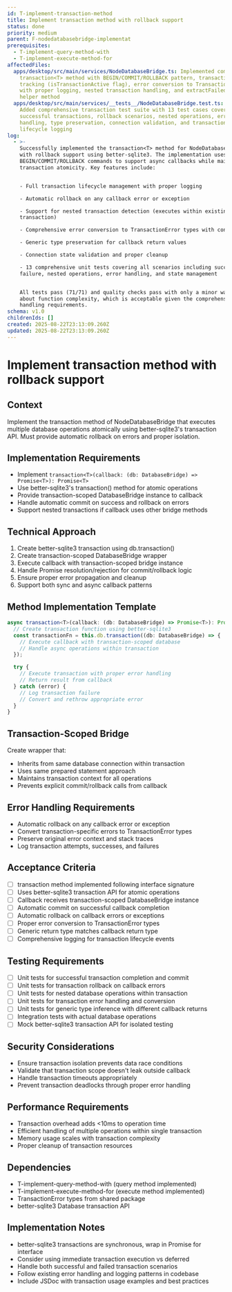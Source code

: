 ```yaml
---
id: T-implement-transaction-method
title: Implement transaction method with rollback support
status: done
priority: medium
parent: F-nodedatabasebridge-implementat
prerequisites:
  - T-implement-query-method-with
  - T-implement-execute-method-for
affectedFiles:
  apps/desktop/src/main/services/NodeDatabaseBridge.ts: Implemented complete
    transaction<T> method with BEGIN/COMMIT/ROLLBACK pattern, transaction state
    tracking (isTransactionActive flag), error conversion to TransactionError
    with proper logging, nested transaction handling, and extractFailedOperation
    helper method
  apps/desktop/src/main/services/__tests__/NodeDatabaseBridge.test.ts:
    Added comprehensive transaction test suite with 13 test cases covering
    successful transactions, rollback scenarios, nested operations, error
    handling, type preservation, connection validation, and transaction
    lifecycle logging
log:
  - >-
    Successfully implemented the transaction<T> method for NodeDatabaseBridge
    with rollback support using better-sqlite3. The implementation uses manual
    BEGIN/COMMIT/ROLLBACK commands to support async callbacks while maintaining
    transaction atomicity. Key features include:


    - Full transaction lifecycle management with proper logging

    - Automatic rollback on any callback error or exception  

    - Support for nested transaction detection (executes within existing
    transaction)

    - Comprehensive error conversion to TransactionError types with context

    - Generic type preservation for callback return values

    - Connection state validation and proper cleanup

    - 13 comprehensive unit tests covering all scenarios including success,
    failure, nested operations, error handling, and state management


    All tests pass (71/71) and quality checks pass with only a minor warning
    about function complexity, which is acceptable given the comprehensive error
    handling requirements.
schema: v1.0
childrenIds: []
created: 2025-08-22T23:13:09.260Z
updated: 2025-08-22T23:13:09.260Z
---
```


# Implement transaction method with rollback support

## Context

Implement the transaction<T> method of NodeDatabaseBridge that executes multiple database operations atomically using better-sqlite3's transaction API. Must provide automatic rollback on errors and proper isolation.

## Implementation Requirements

- Implement `transaction<T>(callback: (db: DatabaseBridge) => Promise<T>): Promise<T>`
- Use better-sqlite3's transaction() method for atomic operations
- Provide transaction-scoped DatabaseBridge instance to callback
- Handle automatic commit on success and rollback on errors
- Support nested transactions if callback uses other bridge methods

## Technical Approach

1. Create better-sqlite3 transaction using db.transaction()
2. Create transaction-scoped DatabaseBridge wrapper
3. Execute callback with transaction-scoped bridge instance
4. Handle Promise resolution/rejection for commit/rollback logic
5. Ensure proper error propagation and cleanup
6. Support both sync and async callback patterns

## Method Implementation Template

```typescript
async transaction<T>(callback: (db: DatabaseBridge) => Promise<T>): Promise<T> {
  // Create transaction function using better-sqlite3
  const transactionFn = this.db.transaction((db: DatabaseBridge) => {
    // Execute callback with transaction-scoped database
    // Handle async operations within transaction
  });

  try {
    // Execute transaction with proper error handling
    // Return result from callback
  } catch (error) {
    // Log transaction failure
    // Convert and rethrow appropriate error
  }
}
```

## Transaction-Scoped Bridge

Create wrapper that:

- Inherits from same database connection within transaction
- Uses same prepared statement approach
- Maintains transaction context for all operations
- Prevents explicit commit/rollback calls from callback

## Error Handling Requirements

- Automatic rollback on any callback error or exception
- Convert transaction-specific errors to TransactionError types
- Preserve original error context and stack traces
- Log transaction attempts, successes, and failures

## Acceptance Criteria

- [ ] transaction<T> method implemented following interface signature
- [ ] Uses better-sqlite3 transaction API for atomic operations
- [ ] Callback receives transaction-scoped DatabaseBridge instance
- [ ] Automatic commit on successful callback completion
- [ ] Automatic rollback on callback errors or exceptions
- [ ] Proper error conversion to TransactionError types
- [ ] Generic return type matches callback return type
- [ ] Comprehensive logging for transaction lifecycle events

## Testing Requirements

- [ ] Unit tests for successful transaction completion and commit
- [ ] Unit tests for transaction rollback on callback errors
- [ ] Unit tests for nested database operations within transaction
- [ ] Unit tests for transaction error handling and conversion
- [ ] Unit tests for generic type inference with different callback returns
- [ ] Integration tests with actual database operations
- [ ] Mock better-sqlite3 transaction API for isolated testing

## Security Considerations

- Ensure transaction isolation prevents data race conditions
- Validate that transaction scope doesn't leak outside callback
- Handle transaction timeouts appropriately
- Prevent transaction deadlocks through proper error handling

## Performance Requirements

- Transaction overhead adds <10ms to operation time
- Efficient handling of multiple operations within single transaction
- Memory usage scales with transaction complexity
- Proper cleanup of transaction resources

## Dependencies

- T-implement-query-method-with (query method implemented)
- T-implement-execute-method-for (execute method implemented)
- TransactionError types from shared package
- better-sqlite3 Database transaction API

## Implementation Notes

- better-sqlite3 transactions are synchronous, wrap in Promise for interface
- Consider using immediate transaction execution vs deferred
- Handle both successful and failed transaction scenarios
- Follow existing error handling and logging patterns in codebase
- Include JSDoc with transaction usage examples and best practices
